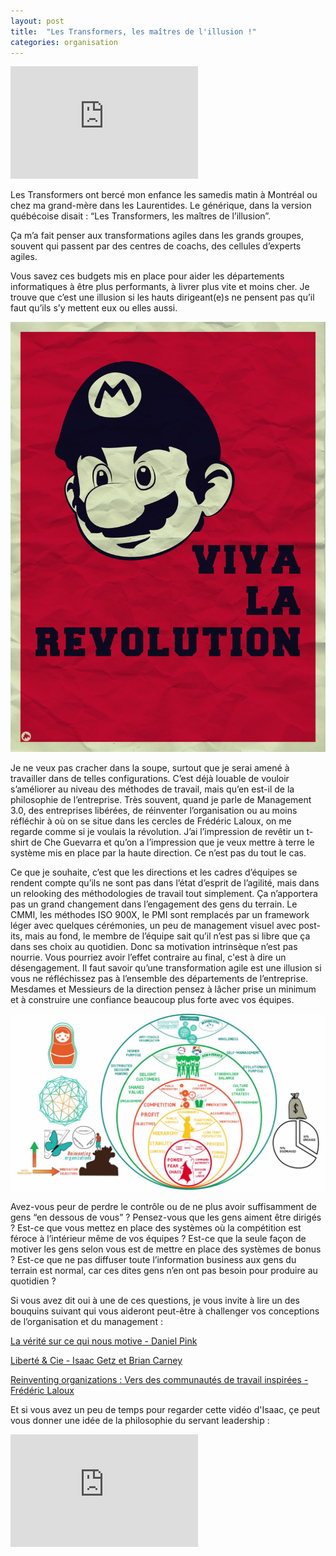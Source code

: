 ```yaml
---
layout: post
title:  "Les Transformers, les maîtres de l'illusion !"
categories: organisation
---
```


<div class="floating-left">
	<iframe width="300" height="180" src="https://www.youtube.com/embed/6NLm3azcCeI" frameborder="0" allowfullscreen></iframe>
</div>

Les Transformers ont bercé mon enfance les samedis matin à Montréal ou chez ma grand-mère dans les Laurentides. Le générique, dans la version québécoise disait : “Les Transformers, les maîtres de l’illusion”. 

Ça m’a fait penser aux transformations agiles dans les grands groupes, souvent qui passent par des centres de coachs, des cellules d’experts agiles. 

<!--more-->

Vous savez ces budgets mis en place pour aider les départements informatiques à être plus performants, à livrer plus vite et moins cher. Je trouve que c’est une illusion si les hauts dirigeant(e)s ne pensent pas qu’il faut qu’ils s’y mettent eux ou elles aussi.

<img src="/images/posts/viva-la-revolution.jpg" class="img-floating-left-small" />

Je ne veux pas cracher dans la soupe, surtout que je serai amené à travailler dans de telles configurations. C’est déjà louable de vouloir s’améliorer au niveau des méthodes de travail, mais qu’en est-il de la philosophie de l’entreprise. Très souvent, quand je parle de Management 3.0, des entreprises libérées, de réinventer l’organisation ou au moins réfléchir à où on se situe dans les cercles de Frédéric Laloux, on me regarde comme si je voulais la révolution. J’ai l’impression de revêtir un t-shirt de Che Guevarra et qu’on a l’impression que je veux mettre à terre le système mis en place par la haute direction. Ce n’est pas du tout le cas.

Ce que je souhaite, c’est que les directions et les cadres d’équipes se rendent compte qu’ils ne sont pas dans l’état d’esprit de l’agilité, mais dans un relooking des méthodologies de travail tout simplement. Ça n’apportera pas un grand changement dans l’engagement des gens du terrain. Le CMMI, les méthodes ISO 900X, le PMI sont remplacés par un framework léger avec quelques cérémonies, un peu de management visuel avec post-its, mais au fond, le membre de l’équipe sait qu’il n’est pas si libre que ça dans ses choix au quotidien. Donc sa motivation intrinsèque n’est pas nourrie. Vous pourriez avoir l’effet contraire au final, c'est à dire un désengagement. Il faut savoir qu’une transformation agile est une illusion si vous ne réfléchissez pas à l’ensemble des départements de l’entreprise.  Mesdames et Messieurs de la direction pensez à lâcher prise un minimum et à construire une confiance beaucoup plus forte avec vos équipes. 

<a href="https://www.amazon.fr/Reinventing-Organizations-communaut%C3%A9s-travail-inspir%C3%A9es/dp/2354561059/">
	<img src="/images/posts/reinventingorganizationslaloux.jpg" class="img-floating-left-small" />
</a>

Avez-vous peur de perdre le contrôle ou de ne plus avoir suffisamment de gens “en dessous de vous” ? 
Pensez-vous que les gens aiment être dirigés ? 
Est-ce que vous mettez en place des systèmes où la compétition est féroce à l’intérieur même de vos équipes ? 
Est-ce que la seule façon de motiver les gens selon vous est de mettre en place des systèmes de bonus ? 
Est-ce que ne pas diffuser toute l’information business aux gens du terrain est normal, car ces dites gens n’en ont pas besoin pour produire au quotidien ? 

Si vous avez dit oui à une de ces questions, je vous invite à lire un des bouquins suivant qui vous aideront peut-être à challenger vos conceptions de l’organisation et du management :

<a href="https://www.amazon.fr/v-rit-sur-qui-nous-motive/dp/208137952X/ref=tmm_pap_swatch_0?_encoding=UTF8&qid=&sr=" target="laverite">
La vérité sur ce qui nous motive - Daniel Pink</a> 

<a href="https://www.amazon.fr/Libert%C3%A9-cie-libert%C3%A9-salari%C3%A9s-entreprises/dp/2081379511" targer="liberte">Liberté & Cie - Isaac Getz et Brian Carney</a>

<a href="https://www.amazon.fr/Reinventing-organizations-communaut%C3%A9s-travail-inspir%C3%A9es/dp/2354561059" target="reinventing">Reinventing organizations : Vers des communautés de travail inspirées - Frédéric Laloux</a>

Et si vous avez un peu de temps pour regarder cette vidéo d'Isaac, çe peut vous donner une idée de la philosophie du servant leadership :

<iframe width="300" height="180" src="https://www.youtube.com/embed/zOZ_HWfkanE" frameborder="0" allowfullscreen></iframe>
